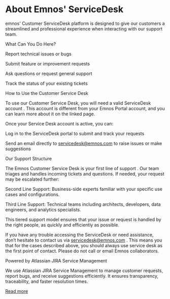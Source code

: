 # About Emnos' ServiceDesk

emnos' Customer ServiceDesk platform is designed to give our customers a streamlined and professional experience when interacting with our support team.


What Can You Do Here?




Report technical issues or bugs


Submit feature or improvement requests


Ask questions or request general support


Track the status of your existing tickets




How to Use the Customer Service Desk


To use our Customer Service Desk, you will need a valid 
ServiceDesk account
. This account is different from your Emnos Portal account, and you can learn more about it on the linked page.


Once your Service Desk account is active, you can:




Log in to the 
ServiceDesk portal
 to submit and track your requests


Send an email directly to 
servicedesk@emnos.com
 to raise issues or make suggestions




Our Support Structure


The Emnos Customer Service Desk is your 
first line of support
. Our team triages and handles incoming tickets and questions. If needed, your request may be escalated further:




Second Line Support:
 Business-side experts familiar with your specific use cases and configurations.


Third Line Support:
 Technical teams including architects, developers, data engineers, and analytics specialists.




This tiered support model ensures that your issue or request is handled by the right people, as quickly and efficiently as possible.


If you have any trouble accessing the ServiceDesk or need assistance, don’t hesitate to contact us via 
servicedesk@emnos.com
.
This means you that for the cases described above, you should always use service desk as the first point of contact. Please do not call or email Emnos collaborators.


Powered by Atlassian JIRA Service Management


We use Atlassian JIRA Service Management to manage customer requests, report bugs, and receive suggestions efficiently. It ensures transparency, traceability, and faster resolution times.

[Read more](https://help.emnos.com/help/about-emnos-servicedesk)